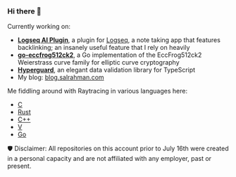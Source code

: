 ### Hi there 👋

Currently working on:

- **[Logseq AI Plugin](https://github.com/shovon/logseq-ai)**, a plugin for [Logseq](https://logseq.com/), a note taking app that features backlinking; an insanely useful feature that I rely on heavily
- **[go-eccfrog512ck2](https://github.com/shovon/go-eccfrog512ck2)**, a Go implementation of the EccFrog512ck2 Weierstrass curve family for elliptic curve cryptography
- **[Hyperguard](https://github.com/shovon/hyperguard)**, an elegant data validation library for TypeScript
- My blog: [blog.salrahman.com](https://blog.salrahman.com)

Me fiddling around with Raytracing in various languages here:

- [C](https://github.com/shovon/raytracing-c)
- [Rust](https://github.com/shovon/raytracing-rust)
- [C++](https://github.com/shovon/raytracing-cpp)
- [V](https://github.com/shovon/raytracing-vlang)
- [Go](https://github.com/shovon/raytracing-golang)

🛡️ Disclaimer: All repositories on this account prior to July 16th were created in a personal capacity and are not affiliated with any employer, past or present.

<!--
**shovon/shovon** is a ✨ _special_ ✨ repository because its `README.md` (this file) appears on your GitHub profile.

Here are some ideas to get you started:

- 🔭 I’m currently working on ...
- 🌱 I’m currently learning ...
- 👯 I’m looking to collaborate on ...
- 🤔 I’m looking for help with ...
- 💬 Ask me about ...
- 📫 How to reach me: ...
- 😄 Pronouns: ...
- ⚡ Fun fact: ...
-->
